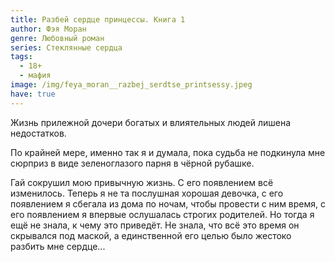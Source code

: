 ```yaml
---
title: Разбей сердце принцессы. Книга 1
author: Фэя Моран
genre: Любовный роман
series: Стеклянные сердца
tags:
  - 18+
  - мафия
image: /img/feya_moran__razbej_serdtse_printsessy.jpeg
have: true
---
```

Жизнь прилежной дочери богатых и влиятельных людей лишена недостатков.

По крайней мере, именно так я и думала, пока судьба не подкинула мне сюрприз в виде зеленоглазого парня в чёрной рубашке.

Гай сокрушил мою привычную жизнь. С его появлением всё изменилось. Теперь я не та послушная хорошая девочка, с его появлением я сбегала из дома по ночам, чтобы провести с ним время, с его появлением я впервые ослушалась строгих родителей. Но тогда я ещё не знала, к чему это приведёт. Не знала, что всё это время он скрывался под маской, а единственной его целью было жестоко разбить мне сердце...